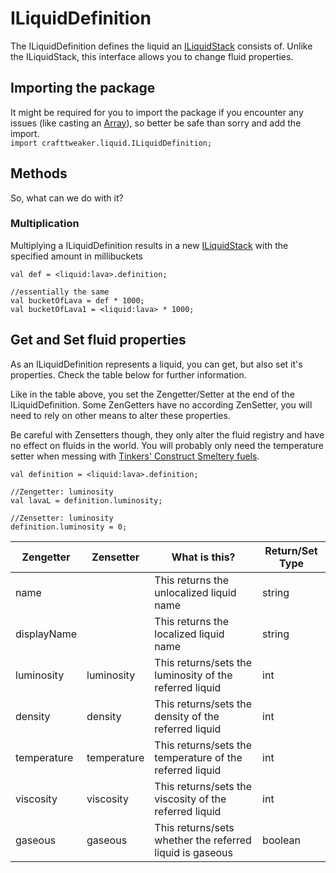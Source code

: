 # ILiquidDefinition
The ILiquidDefinition defines the liquid an [ILiquidStack](/Vanilla/Liquids/ILiquidStack/) consists of.
Unlike the ILiquidStack, this interface allows you to change fluid properties.

## Importing the package
It might be required for you to import the package if you encounter any issues (like casting an [Array](/AdvancedFunctions/Arrays_and_Loops/)), so better be safe than sorry and add the import.  
`import crafttweaker.liquid.ILiquidDefinition;`

## Methods
So, what can we do with it?

### Multiplication
Multiplying a ILiquidDefinition results in a new [ILiquidStack](/Vanilla/Liquids/ILiquidStack/) with the specified amount in millibuckets

```zenscript
val def = <liquid:lava>.definition;

//essentially the same
val bucketOfLava = def * 1000;
val bucketOfLava1 = <liquid:lava> * 1000;
```

## Get and Set fluid properties

As an ILiquidDefinition represents a liquid, you can get, but also set it's properties.
Check the table below for further information.

Like in the table above, you set the Zengetter/Setter at the end of the ILiquidDefinition.
Some ZenGetters have no according ZenSetter, you will need to rely on other means to alter these properties.

Be careful with Zensetters though, they only alter the fluid registry and have no effect on fluids in the world.
You will probably only need the temperature setter when messing with [Tinkers' Construct Smeltery fuels](/Mods/Modtweaker/TConstruct/Fuel/).

```zenscript
val definition = <liquid:lava>.definition;

//Zengetter: luminosity
val lavaL = definition.luminosity;

//Zensetter: luminosity
definition.luminosity = 0;
```

| Zengetter   | Zensetter   | What is this?                                            | Return/Set Type                               |
|-------------|-------------|----------------------------------------------------------|-----------------------------------------------|
| name        |             | This returns the unlocalized liquid name                 | string                                        |
| displayName |             | This returns the localized liquid name                   | string                                        |
| luminosity  | luminosity  | This returns/sets the luminosity of the referred liquid  | int                                           |
| density     | density     | This returns/sets the density of the referred liquid     | int                                           |
| temperature | temperature | This returns/sets the temperature of the referred liquid | int                                           |
| viscosity   | viscosity   | This returns/sets the viscosity of the referred liquid   | int                                           |
| gaseous     | gaseous     | This returns/sets whether the referred liquid is gaseous | boolean                                       |
